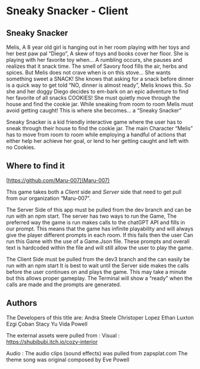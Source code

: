 # Sneaky Snacker - Client

## Sneaky Snacker

Melis, A 8 year old girl is hanging out in her room playing with her toys and her best paw pal “Diego”,  A skew of toys and books cover her floor. She is playing with her favorite toy when… A rumbling occurs, she pauses and realizes that it snack time. The smell of Savory food fills the air, herbs and spices. But Melis does not crave when is on this stove… She wants something sweet a SNACK!
She knows that asking for a snack before dinner is a quick way to get told “NO, dinner is almost ready”, Melis knows this. So she and her doggy Diego decides to em-bark on an epic adventure to find her favorite of all snacks COOKIES! She must quietly move through the house and find the cookie jar. While sneaking from room to room Melis must avoid getting caught! This is where she becomes… a “Sneaky Snacker”

Sneaky Snacker is a kid friendly interactive game where the user has to sneak through their house to find the cookie jar. The main Character “Melis” has to move from room to room while employing a handful of actions that either help her achieve her goal, or lend to her getting caught and left with no Cookies.

## Where to find it

[https://github.com/Maru-007](Maru-007)

This game takes both a *Client* side and *Server* side that need to get pull from our organization “Maru-007”.

The Server Side of this app must be pulled from the dev branch and can be run with an npm start. The server has two ways to run the Game, The preferred way the game is run makes calls to the chatGPT API and fills in our prompt. This means that the game has infinite playability and will always give the player different prompts in each room. If this fails then the user Can run this Game with the use of a Game.Json file. These prompts and overall text is hardcoded within the file and will still allow the user to play the game.

The Client Side must be pulled from the dev3 branch and the can easily be run with an npm start
It is best to wait until the Server side makes the calls before the user continues on and plays the game. This may take a minute but this allows proper gameplay. The Terminal will show a “ready” when the calls are made and the prompts are generated.

## Authors

The Developers of this title are:
   Andra Steele
   Christoper Lopez
   Ethan Luxton
   Ezgi Çoban
   Stacy Yu
   Vida Powell

The external assets were pulled from :
    Visual :
 <https://shubibubi.itch.io/cozy-interior>

   Audio :
        The audio clips (sound effects) was pulled from zapsplat.com
 The theme song was original composed by Eve Powell
